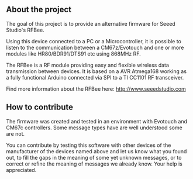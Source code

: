 About the project
-----------------

The goal of this project is to provide an alternative firmware for
Seeed Studio's RFBee. 

Using this device connected to a PC or a Microcontroller, it is possible to
listen to the communication between a CM67z/Evotouch and one or more modules
like HR80/BDR91/DTS91 etc using 868MHz RF.

The RFBee is a RF module providing easy and flexible wireless data transmission 
between devices. It is based on a AVR Atmega168 working as a fully functional
Arduino connected via SPI to a TI CC1101 RF transceiver.

Find more information about the RFBee here: http://www.seeedstudio.com


How to contribute
-----------------

The firmware was created and tested in an environment with Evotouch and CM67c
controllers. Some message types have are well understood some are not.

You can contribute by testing this software with other devices of the 
manufacturer of the devices named above and let us know what you found out, 
to fill the gaps in the meaning of some yet unknown messages, or to correct or
refine the meaning of messages we already know. Your help is appreciated.


